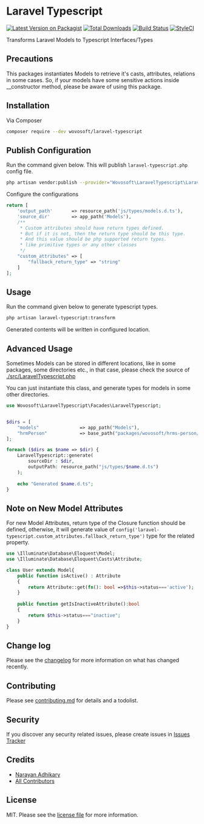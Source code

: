 # Laravel Typescript

[![Latest Version on Packagist][ico-version]][link-packagist]
[![Total Downloads][ico-downloads]][link-downloads]
[![Build Status][ico-travis]][link-travis]
[![StyleCI][ico-styleci]][link-styleci]

Transforms Laravel Models to Typescript Interfaces/Types

## Precautions

This packages instantiates Models to retrieve it's casts,
attributes, relations in some cases. So, if your models have
some sensitive actions inside __constructor method, please
be aware of using this package.

## Installation

Via Composer

``` bash
composer require --dev wovosoft/laravel-typescript
```

## Publish Configuration

Run the command given below. This will publish `laravel-typescript.php` config file.

```bash
php artisan vendor:publish --provider="Wovosoft\LaravelTypescript\LaravelTypescriptServiceProvider"
```

Configure the configurations

```php
return [
    'output_path'       => resource_path('js/types/models.d.ts'),
    'source_dir'        => app_path('Models'),
    /**
     * Custom attributes should have return types defined.
     * But if it is not, then the return type should be this type.
     * And this value should be php supported return types.
     * like primitive types or any other classes
     */
    "custom_attributes" => [
        "fallback_return_type" => "string"
    ]
];
```

## Usage

Run the command given below to generate typescript types.

```bash
php artisan laravel-typescript:transform
```

Generated contents will be written in configured location.

## Advanced Usage

Sometimes Models can be stored in different locations, like in some packages, some directories etc.,
in that case, please check the source of
[./src/LaravelTypescript.php](https://github.com/wovosoft/laravel-typescript/blob/master/src/LaravelTypescript.php)

You can just instantiate this class, and generate types for models in some other directories.

```php
use Wovosoft\LaravelTypescript\Facades\LaravelTypescript;


$dirs = [
    "models"               => app_path("Models"),
    "hrmPerson"            => base_path("packages/wovosoft/hrms-person/src/Models"),
];

foreach ($dirs as $name => $dir) {
    LaravelTypescript::generate(
        sourceDir : $dir,
        outputPath: resource_path("js/types/$name.d.ts")
    );
    
    echo "Generated $name.d.ts";
}
```

## Note on New Model Attributes

For new Model Attributes, return type of the Closure function should be defined,
otherwise, it will generate value of
`config('laravel-typescript.custom_attributes.fallback_return_type')` type for the related
property.

```php
use \Illuminate\Database\Eloquent\Model;
use \Illuminate\Database\Eloquent\Casts\Attribute;

class User extends Model{
    public function isActive() : Attribute 
    {
        return Attribute::get(fn(): bool =>$this->status==='active');
    }
    
    public function getIsInactiveAttribute():bool
    {
        return $this->status==="inactive";
    }
}
```

## Change log

Please see the [changelog](changelog.md) for more information on what has changed recently.

## Contributing

Please see [contributing.md](contributing.md) for details and a todolist.

## Security

If you discover any security related issues, please create issues
in [Issues Tracker](https://github.com/wovosoft/laravel-typescript/issues)

## Credits

- [Narayan Adhikary][link-author]
- [All Contributors][link-contributors]

## License

MIT. Please see the [license file](license.md) for more information.

[ico-version]: https://img.shields.io/packagist/v/wovosoft/laravel-typescript.svg?style=flat-square

[ico-downloads]: https://img.shields.io/packagist/dt/wovosoft/laravel-typescript.svg?style=flat-square

[ico-travis]: https://img.shields.io/travis/wovosoft/laravel-typescript/master.svg?style=flat-square

[ico-styleci]: https://github.styleci.io/repos/661637738/shield?branch=master

[link-packagist]: https://packagist.org/packages/wovosoft/laravel-typescript

[link-downloads]: https://packagist.org/packages/wovosoft/laravel-typescript

[link-travis]: https://travis-ci.org/wovosoft/laravel-typescript

[link-styleci]: https://github.styleci.io/repos/661637738

[link-author]: https://github.com/wovosoft

[link-contributors]: ../../contributors
